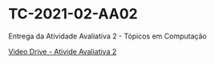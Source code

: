 # TC-2021-02-AA02

Entrega da Atividade Avaliativa 2 - Tópicos em Computação

[Video Drive - Ativide Avaliativa 2](https://drive.google.com/file/d/1LgeQ54LlUnWyZzNdcViF3CJs3b7orq5r/view?usp=sharing)
